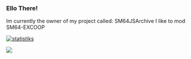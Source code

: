 ### Ello There!

Im currently the owner of my project called: SM64JSArchive
I like to mod SM64-EXCOOP

[![statistiks](https://github-readme-stats.vercel.app/api?username=GManTheMarioGuy&theme=synthwave&show_icons=true)](https://github.com/anuraghazra/github-readme-stats)

<a href="https://github.com/sm64jsarchived/sm64jsardchive">
  <img align="center" src="https://github-readme-stats.vercel.app/api/pin/?username=sm64jsarchivedy&repo=dark&theme=synthwave" />
</a>
<!--
## Web development stuff That I work with (Rust for servers!)
<div align="left">
  <img src="https://cdn.jsdelivr.net/gh/devicons/devicon/icons/rust/rust-plain.svg" height="30" width="42" alt="rust logo"  />

  <img src="https://cdn.jsdelivr.net/gh/devicons/devicon/icons/javascript/javascript-original.svg" height="30" width="42" alt="javascript logo"  />
</div>

###

<div align="left">
  <img src="https://cdn.jsdelivr.net/gh/devicons/devicon/icons/nodejs/nodejs-original.svg" height="30" width="42" alt="nodejs logo"  />
